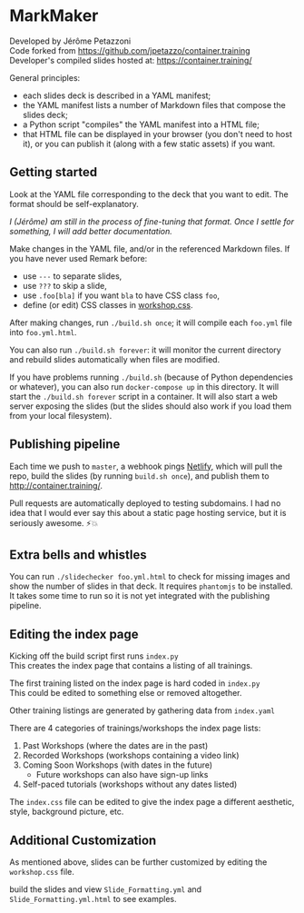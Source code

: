 # MarkMaker
Developed by Jérôme Petazzoni  
Code forked from https://github.com/jpetazzo/container.training  
Developer's compiled slides hosted at: https://container.training/  

General principles:

- each slides deck is described in a YAML manifest;
- the YAML manifest lists a number of Markdown files
  that compose the slides deck;
- a Python script "compiles" the YAML manifest into
  a HTML file;
- that HTML file can be displayed in your browser
  (you don't need to host it), or you can publish it
  (along with a few static assets) if you want.


## Getting started

Look at the YAML file corresponding to the deck that
you want to edit. The format should be self-explanatory.

*I (Jérôme) am still in the process of fine-tuning that
format. Once I settle for something, I will add better
documentation.*

Make changes in the YAML file, and/or in the referenced
Markdown files. If you have never used Remark before:

- use `---` to separate slides,
- use `???` to skip a slide,
- use `.foo[bla]` if you want `bla` to have CSS class `foo`,
- define (or edit) CSS classes in [workshop.css](workshop.css).

After making changes, run `./build.sh once`; it will
compile each `foo.yml` file into `foo.yml.html`.

You can also run `./build.sh forever`: it will monitor the current
directory and rebuild slides automatically when files are modified.

If you have problems running `./build.sh` (because of
Python dependencies or whatever),
you can also run `docker-compose up` in this directory.
It will start the `./build.sh forever` script in a container.
It will also start a web server exposing the slides
(but the slides should also work if you load them from your
local filesystem).


## Publishing pipeline

Each time we push to `master`, a webhook pings
[Netlify](https://www.netlify.com/), which will pull
the repo, build the slides (by running `build.sh once`),
and publish them to http://container.training/.

Pull requests are automatically deployed to testing
subdomains. I had no idea that I would ever say this
about a static page hosting service, but it is seriously awesome. ⚡️💥


## Extra bells and whistles

You can run `./slidechecker foo.yml.html` to check for
missing images and show the number of slides in that deck.
It requires `phantomjs` to be installed. It takes some
time to run so it is not yet integrated with the publishing
pipeline.

## Editing the index page
Kicking off the build script first runs `index.py`  
This creates the index page that contains a listing of all trainings.  

The first training listed on the index page is hard coded in `index.py`  
This could be edited to something else or removed altogether.  

Other training listings are generated by gathering data from `index.yaml`  

There are 4 categories of trainings/workshops the index page lists:  
1. Past Workshops (where the dates are in the past)
1. Recorded Workshops (workshops containing a video link)
1. Coming Soon Workshops (with dates in the future)
    - Future workshops can also have sign-up links
1. Self-paced tutorials (workshops without any dates listed)

The `index.css` file can be edited to give the index page a different
aesthetic, style, background picture, etc.

## Additional Customization
As mentioned above, slides can be further customized by editing the
`workshop.css` file.

build the slides and view `Slide_Formatting.yml` and
`Slide_Formatting.yml.html` to see examples.



